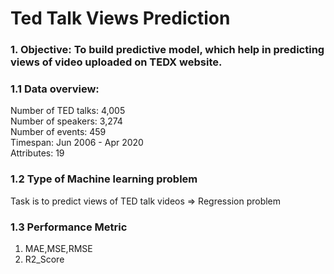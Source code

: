 # Ted Talk Views Prediction

### 1. **Objective**: To build predictive model, which help in predicting views of video uploaded on TEDX website.

### 1.1 Data overview:
Number of TED talks: 4,005<br>
Number of speakers: 3,274<br>
Number of events: 459<br>
Timespan: Jun 2006 - Apr 2020<br>
Attributes: 19<br>

### 1.2 Type of Machine learning problem
Task is to predict views of TED talk videos => Regression problem

### 1.3 Performance Metric
1. MAE,MSE,RMSE
2. R2_Score
